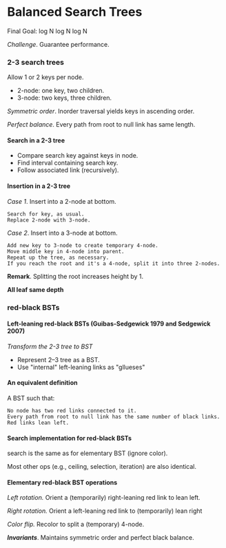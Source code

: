 # Balanced Search Trees

Final Goal:
log N
log N
log N

*Challenge*. Guarantee performance.

### 2-3 search trees

Allow 1 or 2 keys per node.

* 2-node: one key, two children.
* 3-node: two keys, three children.

*Symmetric order*. Inorder traversal yields keys in ascending order. 

*Perfect balance*. Every path from root to null link has same length.

#### Search in a 2-3 tree

* Compare search key against keys in node. 
* Find interval containing search key. 
* Follow associated link (recursively).

#### Insertion in a 2-3 tree

*Case 1*. Insert into a 2-node at bottom.

```
Search for key, as usual. 
Replace 2-node with 3-node.
```

*Case 2*. Insert into a 3-node at bottom.

```
Add new key to 3-node to create temporary 4-node. 
Move middle key in 4-node into parent.
Repeat up the tree, as necessary.
If you reach the root and it's a 4-node, split it into three 2-nodes.
```

**Remark**. Splitting the root increases height by 1.

**All leaf same depth**

### red-black BSTs

#### Left-leaning red-black BSTs (Guibas-Sedgewick 1979 and Sedgewick 2007)

*Transform the 2-3 tree to BST*

* Represent 2–3 tree as a BST.
* Use "internal" left-leaning links as "gllueses" 

#### An equivalent definition

A BST such that:

```
No node has two red links connected to it.
Every path from root to null link has the same number of black links. 
Red links lean left.
```

#### Search implementation for red-black BSTs
search is the same as for elementary BST (ignore color). 

Most other ops (e.g., ceiling, selection, iteration) are also identical.

#### Elementary red-black BST operations

*Left rotation.*
Orient a (temporarily) right-leaning red link to lean left.

*Right rotation.*
Orient a left-leaning red link to (temporarily) lean right

*Color flip.* 
Recolor to split a (temporary) 4-node.

***Invariants***. Maintains symmetric order and perfect black balance.